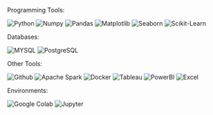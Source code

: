 
Programming Tools:</p>

![Python](https://img.shields.io/badge/-Python-05122A?style=flat&)
![Numpy](https://img.shields.io/badge/-Numpy-05122A?style=%27flat%27&)
![Pandas](https://img.shields.io/badge/-Pandas-05122A?style=flat&)
![Matplotlib](https://img.shields.io/badge/-Matplotlib-05122A?style=%27flat%27&)
![Seaborn](https://img.shields.io/badge/-Seaborn-05122A?style=flat&)
![Scikit-Learn](https://img.shields.io/badge/-ScikitLearn-05122A?style=flat&)

Databases:</p>

![MYSQL](https://img.shields.io/badge/-MySQL-05122A?style=flat&)
![PostgreSQL](https://img.shields.io/badge/-PostgreSQL-05122A?style=%27flat%27&)


Other Tools:</p>

![Github](https://img.shields.io/badge/-Github-05122A?style=flat&)
![Apache Spark](https://img.shields.io/badge/-ApacheSpark-05122A?style=%27flat%27&)
![Docker](https://img.shields.io/badge/-Docker-05122A?style=flat&)
![Tableau](https://img.shields.io/badge/-Tableau-05122A?style=%27flat%27&)
![PowerBI](https://img.shields.io/badge/-PowerBi-05122A?style=flat&)
![Excel](https://img.shields.io/badge/-Excel-05122A?style=flat&)

Environments:</p>

![Google Colab](https://img.shields.io/badge/-GoogleColab-05122A?style=flat&)
![Jupyter](https://img.shields.io/badge/-Jupyter-05122A?style=%27flat%27&)



